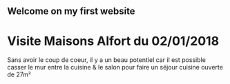 ## Welcome on my first website



# Visite Maisons Alfort du 02/01/2018


Sans avoir le coup de coeur, il y a un beau potentiel car il est possible casser le mur entre la cuisine & le salon pour faire un séjour cuisine ouverte de 27m²
